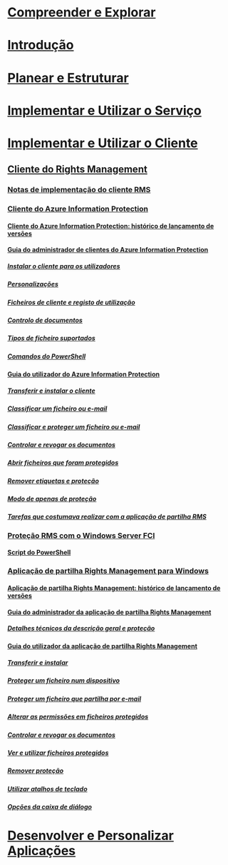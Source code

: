 # [Compreender e Explorar](/information-protection/understand-explore/what-is-information-protection)
# [Introdução](/information-protection/get-started/requirements-azure-rms)
# [Planear e Estruturar](/information-protection/plan-design/deployment-roadmap)
# [Implementar e Utilizar o Serviço](/information-protection/deploy-use/activate-service)
# [Implementar e Utilizar o Cliente](use-client.md)
## [Cliente do Rights Management](use-client.md)
### [Notas de implementação do cliente RMS](client-deployment-notes.md)
### [Cliente do Azure Information Protection](aip-client.md)
#### [Cliente do Azure Information Protection: histórico de lançamento de versões](client-version-release-history.md)
#### [Guia do administrador de clientes do Azure Information Protection](client-admin-guide.md)
##### [Instalar o cliente para os utilizadores](client-admin-guide-install.md)
##### [Personalizações](client-admin-guide-customizations.md)
##### [Ficheiros de cliente e registo de utilização](client-admin-guide-files-and-logging.md)
##### [Controlo de documentos](client-admin-guide-document-tracking.md)
##### [Tipos de ficheiro suportados](client-admin-guide-file-types.md)
##### [Comandos do PowerShell](client-admin-guide-powershell.md)
#### [Guia do utilizador do Azure Information Protection](client-user-guide.md)
##### [Transferir e instalar o cliente](install-client-app.md)
##### [Classificar um ficheiro ou e-mail](client-classify.md)
##### [Classificar e proteger um ficheiro ou e-mail](client-classify-protect.md)
##### [Controlar e revogar os documentos](client-track-revoke.md)
##### [Abrir ficheiros que foram protegidos](client-view-use-files.md)
##### [Remover etiquetas e proteção](client-remove-label-protection.md)
##### [Modo de apenas de proteção](client-protection-only-mode.md)
##### [Tarefas que costumava realizar com a aplicação de partilha RMS](upgrade-client-app.md)
### [Proteção RMS com o Windows Server FCI](configure-fci.md)
#### [Script do PowerShell](fci-script.md)
### [Aplicação de partilha Rights Management para Windows](sharing-app-windows.md)
#### [Aplicação de partilha Rights Management: histórico de lançamento de versões](sharing-app-version-release-history.md)
#### [Guia do administrador da aplicação de partilha Rights Management](sharing-app-admin-guide.md)
##### [Detalhes técnicos da descrição geral e proteção](sharing-app-admin-guide-technical.md)
#### [Guia do utilizador da aplicação de partilha Rights Management](sharing-app-user-guide.md)
##### [Transferir e instalar](install-sharing-app.md)
##### [Proteger um ficheiro num dispositivo](sharing-app-protect-in-place.md)
##### [Proteger um ficheiro que partilha por e-mail](sharing-app-protect-by-email.md)
##### [Alterar as permissões em ficheiros protegidos](sharing-app-reprotect-files.md)
##### [Controlar e revogar os documentos](sharing-app-track-revoke.md)
##### [Ver e utilizar ficheiros protegidos](sharing-app-view-use-files.md)
##### [Remover proteção](sharing-app-remove-protection.md)
##### [Utilizar atalhos de teclado](sharing-app-keyboard-shortcuts.md)
##### [Opções da caixa de diálogo](sharing-app-dialog-box.md)
# [Desenvolver e Personalizar Aplicações](/information-protection/develop/developers-guide)
